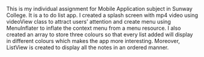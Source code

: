 This is my individual assignment for Mobile Application subject in Sunway College. It is a to do list app. I created a splash screen with mp4 video using videoView class to attract users’ attention and create menu using MenuInflater to inflate the context menu from a menu resource. I also created an array to store three colours so that every list added will display in different colours which makes the app more interesting. Moreover, ListView is created to display all the notes in an ordered manner. 
